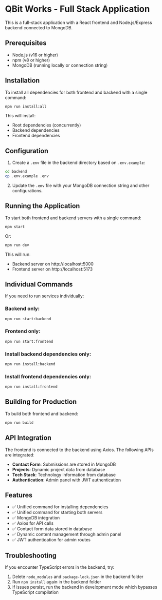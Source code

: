 # QBit Works - Full Stack Application

This is a full-stack application with a React frontend and Node.js/Express backend connected to MongoDB.

## Prerequisites

- Node.js (v16 or higher)
- npm (v8 or higher)
- MongoDB (running locally or connection string)

## Installation

To install all dependencies for both frontend and backend with a single command:

```bash
npm run install:all
```

This will install:
- Root dependencies (concurrently)
- Backend dependencies
- Frontend dependencies

## Configuration

1. Create a `.env` file in the backend directory based on `.env.example`:
```bash
cd backend
cp .env.example .env
```

2. Update the `.env` file with your MongoDB connection string and other configurations.

## Running the Application

To start both frontend and backend servers with a single command:

```bash
npm start
```

Or:

```bash
npm run dev
```

This will run:
- Backend server on http://localhost:5000
- Frontend server on http://localhost:5173

## Individual Commands

If you need to run services individually:

### Backend only:
```bash
npm run start:backend
```

### Frontend only:
```bash
npm run start:frontend
```

### Install backend dependencies only:
```bash
npm run install:backend
```

### Install frontend dependencies only:
```bash
npm run install:frontend
```

## Building for Production

To build both frontend and backend:

```bash
npm run build
```

## API Integration

The frontend is connected to the backend using Axios. The following APIs are integrated:

- **Contact Form**: Submissions are stored in MongoDB
- **Projects**: Dynamic project data from database
- **Tech Stack**: Technology information from database
- **Authentication**: Admin panel with JWT authentication

## Features

- ✅ Unified command for installing dependencies
- ✅ Unified command for starting both servers
- ✅ MongoDB integration
- ✅ Axios for API calls
- ✅ Contact form data stored in database
- ✅ Dynamic content management through admin panel
- ✅ JWT authentication for admin routes

## Troubleshooting

If you encounter TypeScript errors in the backend, try:
1. Delete `node_modules` and `package-lock.json` in the backend folder
2. Run `npm install` again in the backend folder
3. If issues persist, run the backend in development mode which bypasses TypeScript compilation